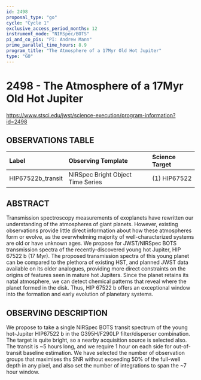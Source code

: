 ```yaml
---
id: 2498
proposal_type: "go"
cycle: "Cycle 1"
exclusive_access_period_months: 12
instrument_mode: "NIRSpec/BOTS"
pi_and_co_pis: "PI: Andrew Mann"
prime_parallel_time_hours: 8.9
program_title: "The Atmosphere of a 17Myr Old Hot Jupiter"
type: "GO"
---
```

# 2498 - The Atmosphere of a 17Myr Old Hot Jupiter
https://www.stsci.edu/jwst/science-execution/program-information?id=2498
## OBSERVATIONS TABLE
| Label              | Observing Template                  | Science Target |
| :----------------- | :---------------------------------- | :------------- |
| HIP67522b_transit | NIRSpec Bright Object Time Series | (1) HIP67522   |

## ABSTRACT

Transmission spectroscopy measurements of exoplanets have rewritten our understanding of the atmospheres of giant planets. However, existing observations provide little direct information about how these atmospheres form or evolve, as the overwhelming majority of well-characterized systems are old or have unknown ages. We propose for JWST/NIRSpec BOTS transmission spectra of the recently-discovered young hot Jupiter, HIP 67522 b (17 Myr). The proposed transmission spectra of this young planet can be compared to the plethora of existing HST, and planned JWST data available on its older analogues, providing more direct constraints on the origins of features seen in mature hot Jupiters. Since the planet retains its natal atmosphere, we can detect chemical patterns that reveal where the planet formed in the disk. Thus, HIP 67522 b offers an exceptional window into the formation and early evolution of planetary systems.

## OBSERVING DESCRIPTION

We propose to take a single NIRSpec BOTS transit spectrum of the young hot-Jupiter HIP67522 b in the G395H/F290LP filter/disperser combination. The target is quite bright, so a nearby acquisition source is selected also. The transit is ~5 hours long, and we require 1 hour on each side for out-of-transit baseline estimation. We have selected the number of observation groups that maximises ths SNR without exceeding 50% of the full-well depth in any pixel, and also set the number of integrations to span the ~7 hour window.